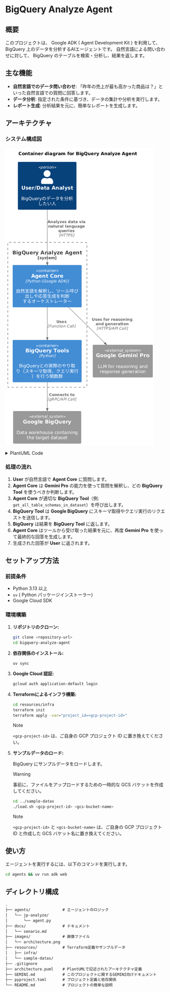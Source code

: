 # BigQuery Analyze Agent

## 概要

このプロジェクトは、 Google ADK ( Agent Development Kit ) を利用して、 BigQuery 上のデータを分析するAIエージェントです。
自然言語による問い合わせに対して、 BigQuery のテーブルを検索・分析し、結果を返します。

## 主な機能

- **自然言語でのデータ問い合わせ**: 「昨年の売上が最も高かった商品は？」といった自然言語での質問に回答します。
- **データ分析**: 指定された条件に基づき、データの集計や分析を実行します。
- **レポート生成**: 分析結果を元に、簡単なレポートを生成します。

## アーキテクチャ

### システム構成図

![image](./images/architecture.png)

<details>
<summary>PlantUML Code</summary>

```plantuml
@startuml C4_BigQuery_Agent_Architecture
!include https://raw.githubusercontent.com/plantuml-stdlib/C4-PlantUML/master/C4_Container.puml

title Container diagram for BigQuery Analyze Agent

Person(user, "User/Data Analyst", "BigQueryのデータを分析したい人")

System_Ext(gemini, "Google Gemini Pro", "LLM for reasoning and response generation")
System_Ext(bigquery, "Google BigQuery", "Data warehouse containing the target dataset")

System_Boundary(agent_system, "BigQuery Analyze Agent") {
    Container(agent_core, "Agent Core", "Python (Google ADK)", "自然言語を解釈し、ツール呼び出しや応答生成を判断するオーケストレーター")
    Container(bq_tools, "BigQuery Tools", "Python", "BigQueryとの実際のやり取り（スキーマ取得、クエリ実行）を行う関数群")
}

Rel(user, agent_core, "Analyzes data via natural language queries", "HTTPS")
Rel(agent_core, gemini, "Uses for reasoning and generation", "HTTPS/API Call")
Rel(agent_core, bq_tools, "Uses", "Function Call")
Rel(bq_tools, bigquery, "Connects to", "gRPC/API Call")

@enduml
```

</details>

### 処理の流れ

1. **User** が自然言語で **Agent Core** に質問します。
1. **Agent Core** は **Gemini Pro** の能力を使って質問を解釈し、どの **BigQuery Tool** を使うべきか判断します。
1. **Agent Core** が適切な **BigQuery Tool**（例: `get_all_table_schemas_in_dataset`）を呼び出します。
1. **BigQuery Tool** は **Google BigQuery** にスキーマ取得やクエリ実行のリクエストを送信します。
1. **BigQuery** は結果を **BigQuery Tool** に返します。
1. **Agent Core** はツールから受け取った結果を元に、再度 **Gemini Pro** を使って最終的な回答を生成します。
1. 生成された回答が **User** に返されます。

## セットアップ方法

### 前提条件

- Python 3.13 以上
- `uv` ( Python パッケージインストーラー)
- Google Cloud SDK

### 環境構築

1.  **リポジトリのクローン:**

    ```bash
    git clone <repository-url>
    cd bigquery-analyze-agent
    ```

1.  **依存関係のインストール:**

    ```bash
    uv sync
    ```

1.  **Google Cloud 認証:**

    ```bash
    gcloud auth application-default login
    ```

1.  **Terraformによるインフラ構築:**

    ```bash
    cd resources/infra
    terraform init
    terraform apply -var="project_id=<gcp-project-id>"
    ```

    > [!NOTE]
    > `<gcp-project-id>` は、ご自身の GCP プロジェクト ID に置き換えてください。

1.  **サンプルデータのロード:**

    BigQuery にサンプルデータをロードします。

    > [!WARNING]
    > 事前に、ファイルをアップロードするための一時的な GCS バケットを作成してください。

    ```bash
    cd ../sample-datas
    ./load.sh <gcp-project-id> <gcs-bucket-name>
    ```

    > [!NOTE]
    > `<gcp-project-id>` と `<gcs-bucket-name>` は、ご自身の GCP プロジェクト ID と作成した GCS バケット名に置き換えてください。

## 使い方

エージェントを実行するには、以下のコマンドを実行します。

```bash
cd agents && uv run adk web
```

## ディレクトリ構成

```txt
.
├── agents/              # エージェントのロジック
│   └── jp-analyze/
│       └── agent.py
├── docs/                # ドキュメント
│   └── senario.md
├── images/              # 画像ファイル
│   └── architecture.png
├── resources/           # Terraform定義やサンプルデータ
│   ├── infra/
│   └── sample-datas/
├── .gitignore
├── architecture.puml    # PlantUMLで記述されたアーキテクチャ定義
├── GEMINI.md            # このプロジェクトに関するGEMINI向けドキュメント
├── pyproject.toml       # プロジェクト定義と依存関係
└── README.md            # プロジェクトの簡単な説明
```
